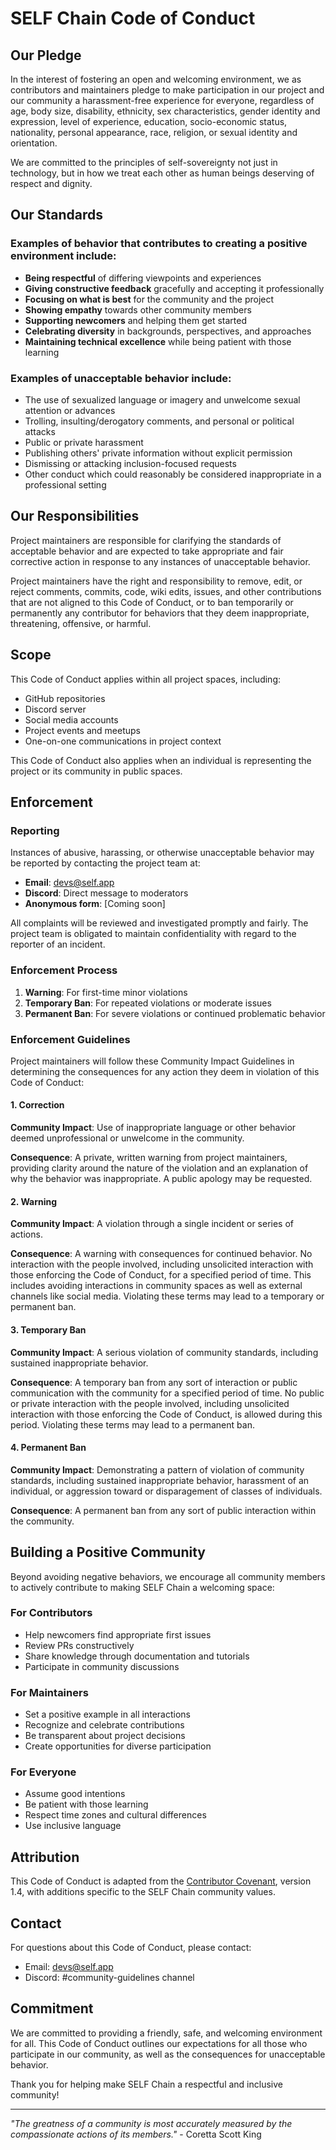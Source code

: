 # SELF Chain Code of Conduct

## Our Pledge

In the interest of fostering an open and welcoming environment, we as contributors and maintainers pledge to make participation in our project and our community a harassment-free experience for everyone, regardless of age, body size, disability, ethnicity, sex characteristics, gender identity and expression, level of experience, education, socio-economic status, nationality, personal appearance, race, religion, or sexual identity and orientation.

We are committed to the principles of self-sovereignty not just in technology, but in how we treat each other as human beings deserving of respect and dignity.

## Our Standards

### Examples of behavior that contributes to creating a positive environment include:

* **Being respectful** of differing viewpoints and experiences
* **Giving constructive feedback** gracefully and accepting it professionally
* **Focusing on what is best** for the community and the project
* **Showing empathy** towards other community members
* **Supporting newcomers** and helping them get started
* **Celebrating diversity** in backgrounds, perspectives, and approaches
* **Maintaining technical excellence** while being patient with those learning

### Examples of unacceptable behavior include:

* The use of sexualized language or imagery and unwelcome sexual attention or advances
* Trolling, insulting/derogatory comments, and personal or political attacks
* Public or private harassment
* Publishing others' private information without explicit permission
* Dismissing or attacking inclusion-focused requests
* Other conduct which could reasonably be considered inappropriate in a professional setting

## Our Responsibilities

Project maintainers are responsible for clarifying the standards of acceptable behavior and are expected to take appropriate and fair corrective action in response to any instances of unacceptable behavior.

Project maintainers have the right and responsibility to remove, edit, or reject comments, commits, code, wiki edits, issues, and other contributions that are not aligned to this Code of Conduct, or to ban temporarily or permanently any contributor for behaviors that they deem inappropriate, threatening, offensive, or harmful.

## Scope

This Code of Conduct applies within all project spaces, including:
- GitHub repositories
- Discord server
- Social media accounts
- Project events and meetups
- One-on-one communications in project context

This Code of Conduct also applies when an individual is representing the project or its community in public spaces.

## Enforcement

### Reporting

Instances of abusive, harassing, or otherwise unacceptable behavior may be reported by contacting the project team at:

- **Email**: devs@self.app
- **Discord**: Direct message to moderators
- **Anonymous form**: [Coming soon]

All complaints will be reviewed and investigated promptly and fairly. The project team is obligated to maintain confidentiality with regard to the reporter of an incident.

### Enforcement Process

1. **Warning**: For first-time minor violations
2. **Temporary Ban**: For repeated violations or moderate issues
3. **Permanent Ban**: For severe violations or continued problematic behavior

### Enforcement Guidelines

Project maintainers will follow these Community Impact Guidelines in determining the consequences for any action they deem in violation of this Code of Conduct:

#### 1. Correction
**Community Impact**: Use of inappropriate language or other behavior deemed unprofessional or unwelcome in the community.

**Consequence**: A private, written warning from project maintainers, providing clarity around the nature of the violation and an explanation of why the behavior was inappropriate. A public apology may be requested.

#### 2. Warning
**Community Impact**: A violation through a single incident or series of actions.

**Consequence**: A warning with consequences for continued behavior. No interaction with the people involved, including unsolicited interaction with those enforcing the Code of Conduct, for a specified period of time. This includes avoiding interactions in community spaces as well as external channels like social media. Violating these terms may lead to a temporary or permanent ban.

#### 3. Temporary Ban
**Community Impact**: A serious violation of community standards, including sustained inappropriate behavior.

**Consequence**: A temporary ban from any sort of interaction or public communication with the community for a specified period of time. No public or private interaction with the people involved, including unsolicited interaction with those enforcing the Code of Conduct, is allowed during this period. Violating these terms may lead to a permanent ban.

#### 4. Permanent Ban
**Community Impact**: Demonstrating a pattern of violation of community standards, including sustained inappropriate behavior, harassment of an individual, or aggression toward or disparagement of classes of individuals.

**Consequence**: A permanent ban from any sort of public interaction within the community.

## Building a Positive Community

Beyond avoiding negative behaviors, we encourage all community members to actively contribute to making SELF Chain a welcoming space:

### For Contributors
- Help newcomers find appropriate first issues
- Review PRs constructively
- Share knowledge through documentation and tutorials
- Participate in community discussions

### For Maintainers
- Set a positive example in all interactions
- Recognize and celebrate contributions
- Be transparent about project decisions
- Create opportunities for diverse participation

### For Everyone
- Assume good intentions
- Be patient with those learning
- Respect time zones and cultural differences
- Use inclusive language

## Attribution

This Code of Conduct is adapted from the [Contributor Covenant](https://www.contributor-covenant.org), version 1.4, with additions specific to the SELF Chain community values.

## Contact

For questions about this Code of Conduct, please contact:
- Email: devs@self.app
- Discord: #community-guidelines channel

## Commitment

We are committed to providing a friendly, safe, and welcoming environment for all. This Code of Conduct outlines our expectations for all those who participate in our community, as well as the consequences for unacceptable behavior.

Thank you for helping make SELF Chain a respectful and inclusive community!

---

*"The greatness of a community is most accurately measured by the compassionate actions of its members."* - Coretta Scott King